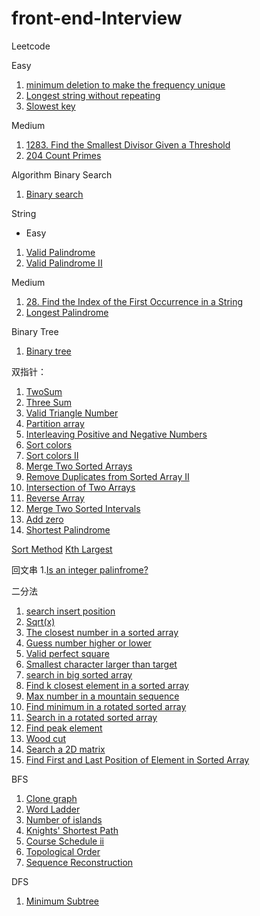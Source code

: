 # front-end-Interview
Leetcode

Easy
1.  [minimum deletion to make the frequency unique](https://github.com/pikkaa215/front-end-/blob/main/minimum%20deletion%20to%20make%20the%20frequency%20unique) 
2. [Longest string without repeating](https://github.com/pikkaa215/front-end-/blob/main/leetcode/Longest%20string%20without%20repeating%20characters)
3. [Slowest key](https://github.com/pikkaa215/front-end-/blob/main/leetcode/1629.%20Slowest%20Key)

Medium
1. [1283. Find the Smallest Divisor Given a Threshold](https://github.com/pikkaa215/front-end-/blob/main/leetcode/1283.%20Find%20the%20Smallest%20Divisor%20Given%20a%20Threshold)
2. [204 Count Primes](https://github.com/pikkaa215/front-end-/blob/main/leetcode/204.%20Count%20Primes)

Algorithm
Binary Search
1. [Binary search](https://github.com/pikkaa215/front-end-/blob/main/leetcode/704%20Binary%20search)

String

* Easy
1. [Valid Palindrome](https://github.com/pikkaa215/front-end-/blob/main/leetcode/125.%20Valid%20Palindrome)
2. [Valid Palindrome II](https://github.com/pikkaa215/front-end-/blob/main/leetcode/680.%20Valid%20Palindrome%20II)

Medium

1. [28. Find the Index of the First Occurrence in a String](https://github.com/pikkaa215/front-end-/blob/main/leetcode/28.%20Find%20the%20Index%20of%20the%20First%20Occurrence%20in%20a%20String)
2. [Longest Palindrome](https://github.com/pikkaa215/front-end-/blob/main/leetcode/5.%20Longest%20palindrome%20substring)

Binary Tree
1. [Binary tree](https://www.lintcode.com/problem/69/)


双指针：
1. [TwoSum](https://github.com/pikkaa215/front-end-/blob/main/leetcode/Two%20sum)
2. [Three Sum](https://github.com/pikkaa215/front-end-/blob/main/leetcode/Three%20Sum)
3. [Valid Triangle Number](https://github.com/pikkaa215/front-end-/blob/main/leetcode/Valid%20Triangle%20Number)
4. [Partition array](https://github.com/pikkaa215/front-end-/blob/main/leetcode/Partition%20arrary)
5. [Interleaving Positive and Negative Numbers](https://github.com/pikkaa215/front-end-/blob/main/leetcode/144%20%C2%B7%20Interleaving%20Positive%20and%20Negative%20Numbers)
6. [Sort colors](https://github.com/pikkaa215/front-end-/blob/main/leetcode/Sort%20Colors)
7. [Sort colors II](https://github.com/pikkaa215/front-end-/blob/main/leetcode/Sort%20colors%20II)
8. [Merge Two Sorted Arrays](https://github.com/pikkaa215/front-end-/blob/main/leetcode/Merge%20Two%20Sorted%20Arrays)
9. [Remove Duplicates from Sorted Array II](https://github.com/pikkaa215/front-end-/blob/main/leetcode/Remove%20Duplicates%20from%20Sorted%20Array%20II)
10. [Intersection of Two Arrays](https://github.com/pikkaa215/front-end-/blob/main/leetcode/Intersection%20of%20Two%20Arrays)
11. [Reverse Array](https://github.com/pikkaa215/front-end-/blob/main/leetcode/Reverse%20Array)
12. [Merge Two Sorted Intervals](https://github.com/pikkaa215/front-end-/blob/main/leetcode/Merge%20Two%20Sorted%20Interval%20Lists)
13. [Add zero](https://github.com/pikkaa215/front-end-/blob/main/leetcode/add%20Zero)
14.  [Shortest Palindrome](https://github.com/pikkaa215/front-end-/blob/main/leetcode/Shortest%20Palindrome)

[Sort Method](https://github.com/pikkaa215/front-end-/blob/main/leetcode/Sort%20Method)
[Kth Largest](https://github.com/pikkaa215/front-end-/blob/main/leetcode/215.%20Kth%20Largest%20Element%20in%20an%20Array)

回文串
1.[Is an integer palinfrome?](https://github.com/pikkaa215/front-end-/blob/main/leetcode/491%20if%20Plindrome)

二分法
1. [search insert position](https://github.com/pikkaa215/front-end-/blob/main/leetcode/Search%20Insert%20Position)
2. [Sqrt(x)](https://github.com/pikkaa215/front-end-/blob/main/leetcode/sqrt(x))
3. [The closest number in a sorted array](https://github.com/pikkaa215/front-end-/blob/main/leetcode/closest%20number%20in%20sorted%20array)
4. [Guess number higher or lower](https://github.com/pikkaa215/front-end-/blob/main/leetcode/Guess%20number%20higher%20or%20lower)
5. [Valid perfect square](https://github.com/pikkaa215/front-end-/blob/main/leetcode/Valid%20perfect%20square)
6. [Smallest character larger than target](https://github.com/pikkaa215/front-end-/blob/main/leetcode/Smallest%20character%20larger%20than%20target)
7. [search in big sorted array](https://github.com/pikkaa215/front-end-/blob/main/leetcode/Search%20in%20big%20sorted%20array)
8. [Find k closest element in a sorted array](https://github.com/pikkaa215/front-end-/blob/main/leetcode/Find%20K%20Closest%20Elements)
9. [Max number in a mountain sequence](https://github.com/pikkaa215/front-end-/blob/main/leetcode/Maximum%20Number%20in%20Mountain%20Sequence)
10. [Find minimum in a rotated sorted array](https://github.com/pikkaa215/front-end-/blob/main/leetcode/Find%20Minimum%20in%20Rotated%20Sorted%20Array)
11. [Search in a rotated sorted array](https://github.com/pikkaa215/front-end-/blob/main/leetcode/Search%20in%20Rotated%20Sorted%20Array)
12. [Find peak element](https://github.com/pikkaa215/front-end-/blob/main/leetcode/Find%20peak%20element)
13. [Wood cut](https://github.com/pikkaa215/front-end-/blob/main/leetcode/183%20%C2%B7%20Wood%20Cut)
14. [Search a 2D matrix](https://github.com/pikkaa215/front-end-/blob/main/leetcode/Search%20a%202D%20matrix)
15. [Find First and Last Position of Element in Sorted Array](https://github.com/pikkaa215/front-end-/blob/main/leetcode/Find%20First%20and%20Last%20Position%20of%20Element%20in%20Sorted%20Array)

BFS

1. [Clone graph](https://github.com/pikkaa215/front-end-/blob/main/leetcode/Clone%20graph)
2. [Word Ladder](https://github.com/pikkaa215/front-end-/blob/main/leetcode/Word%20ladder)
3. [Number of islands](https://github.com/pikkaa215/front-end-/blob/main/leetcode/Number%20of%20Islands)
4. [Knights' Shortest Path](https://github.com/pikkaa215/front-end-/blob/main/leetcode/Knights'%20shortest%20path)
5. [Course Schedule ii](https://github.com/pikkaa215/front-end-/blob/main/leetcode/Course%20schedule%20II)
6. [Topological Order](https://github.com/pikkaa215/front-end-/blob/main/leetcode/Topological%20Sorting)
7. [Sequence Reconstruction](https://github.com/pikkaa215/front-end-/blob/main/leetcode/605%20%C2%B7%20Sequence%20Reconstruction)

DFS

1. [Minimum Subtree](https://github.com/pikkaa215/front-end-/blob/main/leetcode/Minimum%20subtree)
